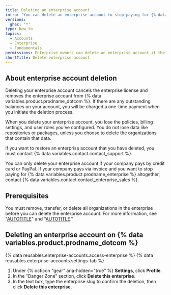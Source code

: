 ```yaml
---
title: Deleting an enterprise account
intro: "You can delete an enterprise account to stop paying for {% data variables.product.prodname_enterprise %}."
versions:
  ghec: '*'
type: how_to
topics:
  - Accounts
  - Enterprise
  - Fundamentals
permissions: Enterprise owners can delete an enterprise account if the company pays by credit card or PayPal.
shortTitle: Delete enterprise account
---
```


## About enterprise account deletion

Deleting your enterprise account cancels the enterprise license and removes the enterprise account from {% data variables.product.prodname_dotcom %}. If there are any outstanding balances on your account, you will be charged a one-time payment when you initiate the deletion process.

When you delete your enterprise account, you lose the policies, billing settings, and user roles you've configured. You do not lose data like repositories or packages, unless you choose to delete the organizations that contain that data.

If you want to restore an enterprise account that you have deleted, you must contact {% data variables.contact.contact_support %}.

You can only delete your enterprise account if your company pays by credit card or PayPal. If your company pays via invoice and you want to stop paying for {% data variables.product.prodname_enterprise %} altogether, contact {% data variables.contact.contact_enterprise_sales %}.

## Prerequisites

You must remove, transfer, or delete all organizations in the enterprise before you can delete the enterprise account. For more information, see "[AUTOTITLE](/admin/managing-accounts-and-repositories/managing-organizations-in-your-enterprise/adding-organizations-to-your-enterprise#transferring-an-organization-between-enterprise-accounts)" and "[AUTOTITLE](/admin/managing-accounts-and-repositories/managing-organizations-in-your-enterprise/removing-organizations-from-your-enterprise)."

## Deleting an enterprise account on {% data variables.product.prodname_dotcom %}

{% data reusables.enterprise-accounts.access-enterprise %}
{% data reusables.enterprise-accounts.settings-tab %}
1. Under {% octicon "gear" aria-hidden="true" %} **Settings**, click **Profile**.
1. In the "Danger Zone" section, click **Delete this enterprise**.
1. In the text box, type the enterprise slug to confirm the deletion, then click **Delete this enterprise**.
